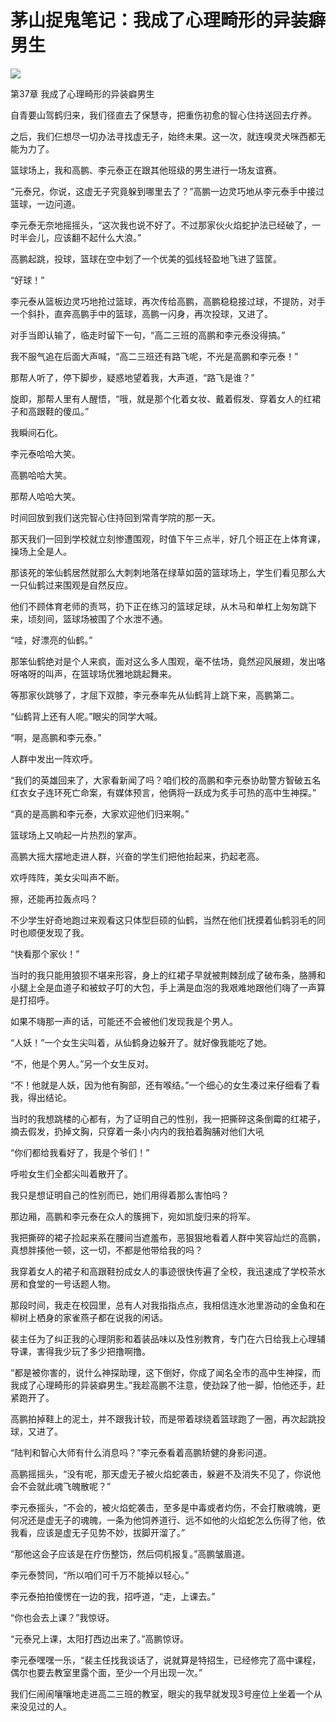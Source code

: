 # 茅山捉鬼笔记：我成了心理畸形的异装癖男生

![](/style/user.png)

第37章 我成了心理畸形的异装癖男生

自青要山驾鹤归来，我们径直去了保慧寺，把重伤初愈的智心住持送回去疗养。

之后，我们仨想尽一切办法寻找虚无子，始终未果。这一次，就连嗅灵犬咪西都无能为力了。

篮球场上，我和高鹏、李元泰正在跟其他班级的男生进行一场友谊赛。

“元泰兄，你说，这虚无子究竟躲到哪里去了？”高鹏一边灵巧地从李元泰手中接过篮球，一边问道。

李元泰无奈地摇摇头，“这次我也说不好了。不过那家伙火焰蛇护法已经破了，一时半会儿，应该翻不起什么大浪。”

高鹏起跳，投球，篮球在空中划了一个优美的弧线轻盈地飞进了篮筐。

“好球！”

李元泰从篮板边灵巧地抢过篮球，再次传给高鹏，高鹏稳稳接过球，不提防，对手一个斜扑，直奔高鹏手中的篮球，高鹏一闪身，再次投球，又进了。

对手当即认输了，临走时留下一句，“高二三班的高鹏和李元泰没得搞。”

我不服气追在后面大声喊，“高二三班还有路飞呢，不光是高鹏和李元泰！”

那帮人听了，停下脚步，疑惑地望着我，大声道，“路飞是谁？”

旋即，那帮人里有人醒悟，“哦，就是那个化着女妆、戴着假发、穿着女人的红裙子和高跟鞋的傻瓜。”

我瞬间石化。

李元泰哈哈大笑。

高鹏哈哈大笑。

那帮人哈哈大笑。

时间回放到我们送完智心住持回到常青学院的那一天。

那天我们一回到学校就立刻惨遭围观，时值下午三点半，好几个班正在上体育课，操场上全是人。

那该死的笨仙鹤居然就那么大刺刺地落在绿草如茵的篮球场上，学生们看见那么大一只仙鹤过来围观是自然反应。

他们不顾体育老师的责骂，扔下正在练习的篮球足球，从木马和单杠上匆匆跳下来，顷刻间，篮球场被围了个水泄不通。

“哇，好漂亮的仙鹤。”

那笨仙鹤绝对是个人来疯，面对这么多人围观，毫不怯场，竟然迎风展翅，发出咯呀咯呀的叫声，在篮球场优雅地跳起舞来。

等那家伙跳够了，才屈下双膝，李元泰率先从仙鹤背上跳下来，高鹏第二。

“仙鹤背上还有人呢。”眼尖的同学大喊。

“啊，是高鹏和李元泰。”

人群中发出一阵欢呼。

“我们的英雄回来了，大家看新闻了吗？咱们校的高鹏和李元泰协助警方智破五名红衣女子连环死亡命案，有媒体预言，他俩将一跃成为炙手可热的高中生神探。”

“真的是高鹏和李元泰，大家欢迎他们归来啊。”

篮球场上又响起一片热烈的掌声。

高鹏大摇大摆地走进人群，兴奋的学生们把他抬起来，扔起老高。

欢呼阵阵，美女尖叫声不断。

擦，还能再拉轰点吗？

不少学生好奇地跑过来观看这只体型巨硕的仙鹤，当然在他们抚摸着仙鹤羽毛的同时也顺便发现了我。

“快看那个家伙！”

当时的我只能用狼狈不堪来形容，身上的红裙子早就被荆棘刮成了破布条，胳膊和小腿上全是血道子和被蚊子叮的大包，手上满是血泡的我艰难地跟他们嗨了一声算是打招呼。

如果不嗨那一声的话，可能还不会被他们发现我是个男人。

“人妖！”一个女生尖叫着，从仙鹤身边躲开了。就好像我能吃了她。

“不，他是个男人。”另一个女生反对。

“不！他就是人妖，因为他有胸部，还有喉结。”一个细心的女生凑过来仔细看了看我，得出结论。

当时的我想跳楼的心都有，为了证明自己的性别，我一把撕碎这条倒霉的红裙子，摘去假发，扔掉文胸，只穿着一条小内内的我拍着胸脯对他们大吼

“你们都给我看好了，我是个爷们！”

呼啦女生们全都尖叫着散开了。

我只是想证明自己的性别而已，她们用得着那么害怕吗？

那边厢，高鹏和李元泰在众人的簇拥下，宛如凯旋归来的将军。

我把撕碎的裙子捡起来系在腰间当遮羞布，恶狠狠地看着人群中笑容灿烂的高鹏，真想胖揍他一顿，这一切，不都是他带给我的吗？

我穿着女人的裙子和高跟鞋扮成女人的事迹很快传遍了全校，我迅速成了学校茶水房和食堂的一号话题人物。

那段时间，我走在校园里，总有人对我指指点点，我相信连水池里游动的金鱼和在柳树上栖身的家雀燕子都在说我的闲话。

裴主任为了纠正我的心理阴影和着装品味以及性别教育，专门在六日给我上心理辅导课，害得我少玩了多少把撸啊撸。

“都是被你害的，说什么神探助理，这下倒好，你成了闻名全市的高中生神探，而我成了心理畸形的异装癖男生。”我趁高鹏不注意，使劲跺了他一脚，怕他还手，赶紧跑开了。

高鹏拍掉鞋上的泥土，并不跟我计较，而是带着球绕着篮球跑了一圈，再次起跳投球，又进了。

“陆判和智心大师有什么消息吗？”李元泰看着高鹏矫健的身影问道。

高鹏摇摇头，“没有呢，那天虚无子被火焰蛇袭击，躲避不及消失不见了，你说他会不会就此魂飞魄散呢？”

李元泰摇头，“不会的，被火焰蛇袭击，至多是中毒或者灼伤，不会打散魂魄，更何况还是虚无子的魂魄，一条为他饲养道行、远不如他的火焰蛇怎么伤得了他，依我看，应该是虚无子见势不妙，拔脚开溜了。”

“那他这会子应该是在疗伤整饬，然后伺机报复。”高鹏皱眉道。

李元泰赞同，“所以咱们可千万不能掉以轻心。”

李元泰拍拍傻愣在一边的我，招呼道，“走，上课去。”

“你也会去上课？”我惊讶。

“元泰兄上课，太阳打西边出来了。”高鹏惊讶。

李元泰嘿嘿一乐，“裴主任找我谈话了，说就算是特招生，已经修完了高中课程，偶尔也要去教室里露个面，至少一个月出现一次。”

我们仨闹闹嚷嚷地走进高二三班的教室，眼尖的我早就发现3号座位上坐着一个从来没见过的人。
